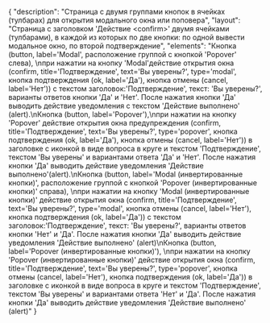 {
"description": "Страница с двумя группами кнопок в ячейках (тулбарах) для открытия модального окна или поповера",
"layout": "Страница с заголовком 'Действие &lt;confirm&gt;' двумя ячейками (тулбарами), в каждой из которых по две кнопки: по одной вывести модальное окно, по второй подтверждение",
"elements": "Кнопка (button, label='Modal', расположение группой с кнопкой 'Popover' слева), \nпри нажатии на кнопку 'Modal'действие открытия окна (confirm, title='Подтверждение', text='Вы уверены?', type='modal', кнопка подтверждения (ok, label='Да'), кнопка отмены (cancel, label='Нет')) с текстом заголовок:'Подтверждение', текст: 'Вы уверены?', варианты ответов кнопки 'Да' и 'Нет'. После нажатия кнопки 'Да' выводить действие уведомления с текстом 'Действие выполнено' (alert).\nКнопка (button, label='Popover'),\nпри нажатии на кнопку 'Popover' действие открытия окна предупреждения (confirm, title='Подтверждение', text='Вы уверены?', type='popover', кнопка подтверждения (ok, label='Да'), кнопка отмены (cancel, label='Нет')) в заголовке с иконкой в виде вопроса в круге и текстом 'Подтверждение', текстом 'Вы уверены' и вариантами ответа 'Да' и 'Нет'. После нажатия кнопки 'Да' выводить действие уведомления 'Действие выполнено'(alert).\nКнопка (button, label='Modal (инвертированные кнопки)', расположение группой с кнопкой 'Popover (инвертированные кнопки)' справа), \nпри нажатии на кнопку 'Modal (инвертированные кнопки)' действие открытия окна (confirm, title='Подтверждение', text='Вы уверены?', type='modal', кнопка отмены (cancel, label='Нет'), кнопка подтверждения (ok, label='Да')) с текстом заголовок:'Подтверждение', текст: 'Вы уверены?', варианты ответов кнопки 'Нет' и 'Да'. После нажатия кнопки 'Да' выводить действие уведомления 'Действие выполнено' (alert)\nКнопка (button, label='Popover (инвертированные кнопки)'), \nпри нажатии на кнопку 'Popover (инвертированные кнопки)' действие открытия окна (confirm, title='Подтверждение', text='Вы уверены?', type='popover', кнопка отмены (cancel, label='Нет'), кнопка подтверждения (ok, label='Да')) в заголовке с иконкой в виде вопроса в круге и текстом 'Подтверждение', текстом 'Вы уверены' и вариантами ответа 'Нет' и 'Да'. После нажатия кнопки 'Да' выводить действие уведомления 'Действие выполнено' (alert)"
}